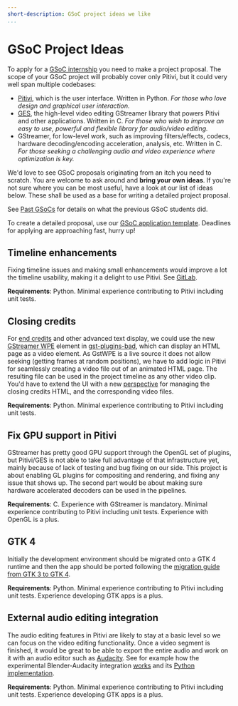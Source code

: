 ```yaml
---
short-description: GSoC project ideas we like
...
```


# GSoC Project Ideas

To apply for a [GSoC internship] you need to make a project proposal. The scope
of your GSoC project will probably cover only Pitivi, but it could very well
span multiple codebases:

-   [Pitivi], which is the user interface. Written in Python. *For those
    who love design and graphical user interaction.*
-   [GES], the high-level video editing GStreamer library that powers
    Pitivi and other applications. Written in C. *For those who wish to
    improve an easy to use, powerful and flexible library for
    audio/video editing.*
-   GStreamer, for low-level work, such as improving filters/effects,
    codecs, hardware decoding/encoding acceleration, analysis, etc.
    Written in C. *For those seeking a challenging audio and video
    experience where optimization is key.*

We'd love to see GSoC proposals originating from an itch you need to scratch.
You are welcome to ask around and **bring your own ideas**. If you're not sure
where you can be most useful, have a look at our list of ideas below. These
shall be used as a base for writing a detailed project proposal.

See [Past GSoCs] for details on what the previous GSoC students did.

To create a detailed proposal, use our [GSoC application template].
Deadlines for applying are approaching fast, hurry up!

  [Pitivi]: https://www.pitivi.org/manual/mainwindow.html
  [GES]: GES.md
  [Past GSoCs]: Past_GSoCs.md
  [GSoC internship]: Google_Summer_of_Code.md
  [GSoC application template]: GSoC_Application.md


## Timeline enhancements

Fixing timeline issues and making small enhancements would improve a lot the
timeline usability, making it a delight to use Pitivi. See
[GitLab](https://gitlab.gnome.org/GNOME/pitivi/-/issues?label_name%5B%5D=6.+Component%3A+Timeline).

**Requirements**: Python. Minimal experience contributing to Pitivi including
unit tests.


## Closing credits

For [end credits](https://en.wikipedia.org/wiki/Closing_credits) and other
advanced text display, we could use the new [GStreamer
WPE](https://www.youtube.com/watch?v=no7rvUk8GqM) element in
[gst-plugins-bad](https://gitlab.freedesktop.org/gstreamer/gst-plugins-bad/tree/master/ext/wpe),
which can display an HTML page as a video element. As GstWPE is a live source it
does not allow seeking (getting frames at random positions), we have to add
logic in Pitivi for seamlessly creating a video file out of an animated HTML
page. The resulting file can be used in the project timeline as any other video
clip. You'd have to extend the UI with a new
[perspective](https://gitlab.gnome.org/GNOME/pitivi/blob/master/pitivi/perspective.py)
for managing the closing credits HTML, and the corresponding video files.

**Requirements**: Python. Minimal experience contributing to Pitivi including
unit tests.


## Fix GPU support in Pitivi

GStreamer has pretty good GPU support through the OpenGL set of plugins, but
Pitivi/GES is not able to take full advantage of that infrastructure yet, mainly
because of lack of testing and bug fixing on our side. This project is about
enabling GL plugins for compositing and rendering, and fixing any issue that
shows up. The second part would be about making sure hardware accelerated
decoders can be used in the pipelines.

**Requirements**: C. Experience with GStreamer is mandatory. Minimal experience
contributing to Pitivi including unit tests. Experience with OpenGL is a plus.


## GTK 4

Initially the development environment should be migrated onto a GTK 4 runtime
and then the app should be ported following the [migration guide from GTK 3 to
GTK 4](https://developer.gnome.org/gtk4/unstable/gtk-migrating-3-to-4.html).

**Requirements**: Python. Minimal experience contributing to Pitivi including
unit tests. Experience developing GTK apps is a plus.


## External audio editing integration

The audio editing features in Pitivi are likely to stay at a basic level so we
can focus on the video editing functionality. Once a video segment is finished,
it would be great to be able to export the entire audio and work on it with an
audio editor such as [Audacity](https://www.audacityteam.org). See for example
how the experimental Blender-Audacity integration
[works](https://www.youtube.com/watch?v=f61Zvb8AipA) and its
[Python implementation](https://github.com/tin2tin/audacity_tools_for_blender).

**Requirements**: Python. Minimal experience contributing to Pitivi including
unit tests. Experience developing GTK apps is a plus.

